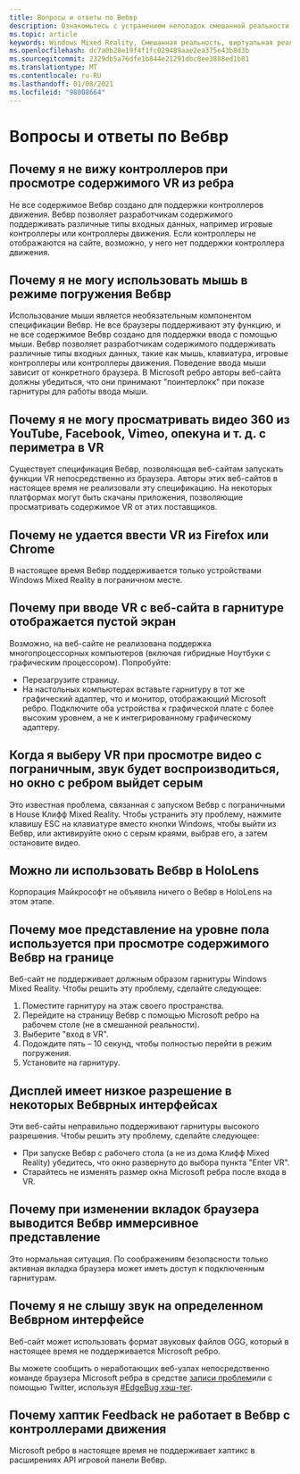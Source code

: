 ```yaml
---
title: Вопросы и ответы по Вебвр
description: Ознакомьтесь с устранением неполадок смешанной реальности для веб-приложений, которые выходят за рамки стандартной документации по поддержке пользователей.
ms.topic: article
keywords: Windows Mixed Reality, Смешанная реальность, виртуальная реальность, VR, MR, устранение неполадок, ошибки, Справка, поддержка, Вебвр
ms.openlocfilehash: dc7a0b28e19f4f1fc029489aae2ea375e43b8d3b
ms.sourcegitcommit: 2329db5a76dfe1b844e21291dbc8ee3888ed1b81
ms.translationtype: MT
ms.contentlocale: ru-RU
ms.lasthandoff: 01/08/2021
ms.locfileid: "98008664"
---
```

# <a name="webvr-faqs"></a>Вопросы и ответы по Вебвр

## <a name="why-cant-i-see-my-controllers-when-viewing-vr-content-from-edge"></a>Почему я не вижу контроллеров при просмотре содержимого VR из ребра

Не все содержимое Вебвр создано для поддержки контроллеров движения. Вебвр позволяет разработчикам содержимого поддерживать различные типы входных данных, например игровые контроллеры или контроллеры движения. Если контроллеры не отображаются на сайте, возможно, у него нет поддержки контроллера движения.

## <a name="why-cant-i-use-the-mouse-in-an-immersive-webvr-view"></a>Почему я не могу использовать мышь в режиме погружения Вебвр

Использование мыши является необязательным компонентом спецификации Вебвр. Не все браузеры поддерживают эту функцию, и не все содержимое Вебвр создано для поддержки ввода с помощью мыши. Вебвр позволяет разработчикам содержимого поддерживать различные типы входных данных, такие как мышь, клавиатура, игровые контроллеры или контроллеры движения. Поведение ввода мыши зависит от конкретного браузера. В Microsoft ребро авторы веб-сайта должны убедиться, что они принимают "поинтерлокк" при показе гарнитуры для работы ввода мыши.

## <a name="why-cant-i-view-360-degree-videos-from-youtubefacebookvimeothe-guardian-etc-from-edge-in-vr"></a>Почему я не могу просматривать видео 360 из YouTube, Facebook, Vimeo, опекуна и т. д. с периметра в VR

Существует спецификация Вебвр, позволяющая веб-сайтам запускать функции VR непосредственно из браузера. Авторы этих веб-сайтов в настоящее время не реализовали эту спецификацию. На некоторых платформах могут быть скачаны приложения, позволяющие просматривать содержимое VR от этих поставщиков.

## <a name="why-cant-i-enter-vr-from-firefox-or-chrome"></a>Почему не удается ввести VR из Firefox или Chrome

В настоящее время Вебвр поддерживается только устройствами Windows Mixed Reality в пограничном месте.

## <a name="when-i-enter-vr-from-a-website-why-do-i-see-a-blank-screen-in-my-headset"></a>Почему при вводе VR с веб-сайта в гарнитуре отображается пустой экран

Возможно, на веб-сайте не реализована поддержка многопроцессорных компьютеров (включая гибридные Ноутбуки с графическим процессором). Попробуйте:

* Перезагрузите страницу.
* На настольных компьютерах вставьте гарнитуру в тот же графический адаптер, что и монитор, отображающий Microsoft ребро. Подключите оба устройства к графической плате с более высоким уровнем, а не к интегрированному графическому адаптеру.

## <a name="when-i-exit-vr-when-watching-a-video-from-edge-the-sound-continues-playing-but-the-edge-window-is-grayed-out"></a>Когда я выберу VR при просмотре видео с пограничным, звук будет воспроизводиться, но окно с ребром выйдет серым

Это известная проблема, связанная с запуском Вебвр с пограничными в House Клифф Mixed Reality. Чтобы устранить эту проблему, нажмите клавишу ESC на клавиатуре вместо кнопки Windows, чтобы выйти из Вебвр, или активируйте окно с серым краями, выбрав его, а затем остановите видео.

## <a name="can-i-use-webvr-on-the-hololens"></a>Можно ли использовать Вебвр в HoloLens

Корпорация Майкрософт не объявила ничего о Вебвр в HoloLens на этом этапе.

## <a name="why-is-my-view-at-floor-level-when-viewing-webvr-content-from-edge"></a>Почему мое представление на уровне пола используется при просмотре содержимого Вебвр на границе

Веб-сайт не поддерживает должным образом гарнитуры Windows Mixed Reality. Чтобы решить эту проблему, сделайте следующее:

1. Поместите гарнитуру на этаж своего пространства.
2. Перейдите на страницу Вебвр с помощью Microsoft ребро на рабочем столе (не в смешанной реальности).
3. Выберите "вход в VR".
4. Подождите пять – 10 секунд, чтобы полностью перейти в режим погружения.
5. Установите на гарнитуру.

## <a name="the-display-is-low-resolution-in-some-webvr-experiences"></a>Дисплей имеет низкое разрешение в некоторых Вебврных интерфейсах

Эти веб-сайты неправильно поддерживают гарнитуры высокого разрешения. Чтобы решить эту проблему, сделайте следующее:

* При запуске Вебвр с рабочего стола (а не из дома Клифф Mixed Reality) убедитесь, что окно развернуто до выбора пункта "Enter VR".
* Старайтесь не изменять размер окна Microsoft ребра после входа в VR.

## <a name="why-does-the-webvr-immersive-view-exit-when-i-change-browser-tabs"></a>Почему при изменении вкладок браузера выводится Вебвр иммерсивное представление

Это нормальная ситуация. По соображениям безопасности только активная вкладка браузера может иметь доступ к подключенным гарнитурам.

## <a name="why-cant-i-hear-audio-on-a-particular-webvr-experience"></a>Почему я не слышу звук на определенном Вебврном интерфейсе

Веб-сайт может использовать формат звуковых файлов OGG, который в настоящее время не поддерживается Microsoft ребро.

Вы можете сообщить о неработающих веб-узлах непосредственно команде браузера Microsoft ребра в средстве [записи проблем](https://developer.microsoft.com/microsoft-edge/platform/issues/)или с помощью Twitter, используя [#EdgeBug хэш-тег](https://blogs.windows.com/msedgedev/2016/08/11/edgebug-twitter/).

## <a name="why-does-haptic-feedback-not-work-in-webvr-with-motion-controllers"></a>Почему хаптик Feedback не работает в Вебвр с контроллерами движения

Microsoft ребро в настоящее время не поддерживает хаптикс в расширениях API игровой панели Вебвр.